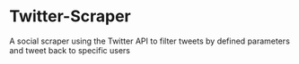 Twitter-Scraper
===============

A social scraper using the Twitter API to filter tweets by defined parameters and tweet back to specific users
